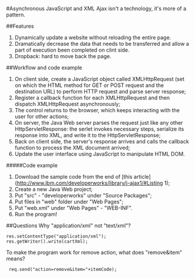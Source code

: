 #Asynchronous JavaScript and XML
Ajax isn't a technology, it's more of a pattern.  

##Features  
1. Dynamically update a website without reloading the entire page.  
2. Dramatically decrease the data that needs to be transferred and allow a part of execution been completed on clint side.  
3. Dropback: hard to move back the page.  

##Workflow and code example   
1. On client side, create a JavaScript object called XMLHttpRequest (set on which the HTML method for GET or POST request and the destination URL) to perform HTTP request and parse server response;  
2. Register a callback function for each XMLHttpRequest and then dispatch XMLHttpRequest asynchronously;  
3. The control returns to the browser, which keeps interacting with the user for other actions;  
4. On server, the Java Web server parses the request just like any other HttpServletResponse: the serlet invokes necessary steps, serialize its response into XML, and write it to the HttpServletResponse;  
5. Back on client side, the server's response arrives and calls the callback function to process the XML document arrived;  
6. Update the user interface using JavaScript to manipulate HTML DOM.    
  
#####Code example  
1. Download the sample code from the end of [this article](http://www.ibm.com/developerworks/library/j-ajax1/#Listing 1);  
2. Create a new Java Web project;  
3. Put "src" - "developerworks" under "Source Packages";  
4. Put files in "web" folder under "Web Pages";  
5. Put "web.xml" under "Web Pages" - "WEB-INF".  
6. Run the program!  
  
##Questions
Why "application/xml" not "text/xml"?  
```
res.setContentType("application/xml");
res.getWriter().write(cartXml);
```

To make the program work for remove action, what does "remove&item" means?
```
 req.send("action=remove&item="+itemCode);
```

